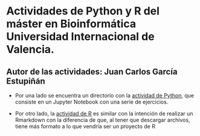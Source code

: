# Actividades de Python y R del máster en Bioinformática Universidad Internacional de Valencia.

## Autor de las actividades: Juan Carlos García Estupiñán

* Por una lado se encuentra un directorio con la [actividad de Python](Actividad_Python), que consiste en un Jupyter Notebook con una serie de ejercicios.

* Por otro lado, la [actividad de R](Actividad_R) es similar con la intención de realizar un Rmarkdown con la diferencia de que, al tener que descargar archivos, tiene más formato a lo que vendría ser un proyecto de R
